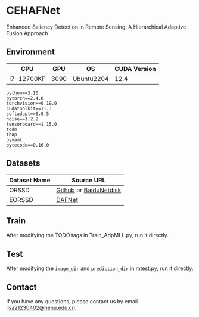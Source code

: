 # CEHAFNet

Enhanced Saliency Detection in Remote Sensing: A Hierarchical Adaptive Fusion Approach



## Environment


| CPU        | GPU  | OS         | CUDA Version |
| ---------- | ---- | ---------- | ------------ |
| i7-12700KF | 3090 | Ubuntu2204 | 12.4         |


```
python==3.10
pytorch==2.4.0
torchvision==0.19.0
cudatoolkit==11.3
softadapt==0.0.5
noise==1.2.2
tensorboard==1.15.0
tqdm
thop
pyyaml
bytecode==0.16.0
```



## Datasets

| Dataset Name | Source URL                                                                                                          |
|-------------|---------------------------------------------------------------------------------------------------------------------|
| ORSSD   | [Github](https://github.com/rmcong/ORSSD-dataset) or [BaiduNetdisk](https://pan.baidu.com/s/1k44UlTLCW17AS0VhPyP7JA) |
| EORSSD   | [DAFNet](https://github.com/rmcong/EORSSD-dataset)                                                                  |


## Train

After modifying the TODO tags in Train_AdpMLL.py, run it directly.

## Test

After modifying the `image_dir` and `prediction_dir` in mtest.py, run it directly.

## Contact

If you have any questions, please contact us by email lisa21230402@henu.edu.cn.
